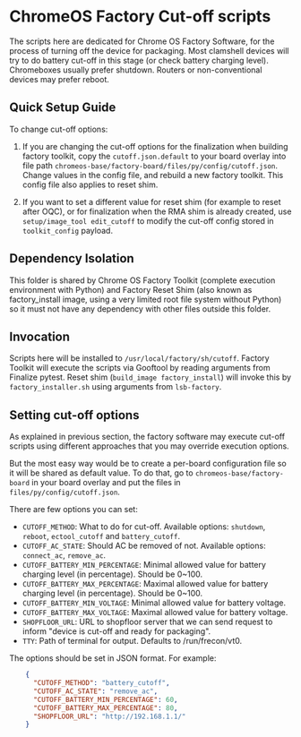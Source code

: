 ChromeOS Factory Cut-off scripts
================================
The scripts here are dedicated for Chrome OS Factory Software, for the process
of turning off the device for packaging. Most clamshell devices will try to
do battery cut-off in this stage (or check battery charging level). Chromeboxes
usually prefer shutdown. Routers or non-conventional devices may prefer reboot.

Quick Setup Guide
-----------------
To change cut-off options:

1. If you are changing the cut-off options for the finalization when building
   factory toolkit, copy the `cutoff.json.default` to your board overlay into
   file path `chromeos-base/factory-board/files/py/config/cutoff.json`.
   Change values in the config file, and rebuild a new factory toolkit.
   This config file also applies to reset shim.

2. If you want to set a different value for reset shim (for example to reset
   after OQC), or for finalization when the RMA shim is already created, use
   `setup/image_tool edit_cutoff` to modify the cut-off config stored in
   `toolkit_config` payload.

Dependency Isolation
--------------------
This folder is shared by Chrome OS Factory Toolkit (complete execution
environment with Python) and Factory Reset Shim (also known as factory_install
image, using a very limited root file system without Python) so it must not have
any dependency with other files outside this folder.

Invocation
----------
Scripts here will be installed to `/usr/local/factory/sh/cutoff`. Factory
Toolkit will execute the scripts via Gooftool by reading arguments from Finalize
pytest. Reset shim (`build_image factory_install`) will invoke this by
`factory_installer.sh` using arguments from `lsb-factory`.

Setting cut-off options
-----------------------
As explained in previous section, the factory software may execute cut-off
scripts using different approaches that you may override execution options.

But the most easy way would be to create a per-board configuration file so it
will be shared as default value. To do that, go to `chromeos-base/factory-board`
in your board overlay and put the files in `files/py/config/cutoff.json`.

There are few options you can set:

 - `CUTOFF_METHOD`: What to do for cut-off. Available options: `shutdown`,
     `reboot`, `ectool_cutoff` and `battery_cutoff`.
 - `CUTOFF_AC_STATE`: Should AC be removed of not. Available options:
     `connect_ac`, `remove_ac`.
 - `CUTOFF_BATTERY_MIN_PERCENTAGE`: Minimal allowed value for battery charging
     level (in percentage). Should be 0~100.
 - `CUTOFF_BATTERY_MAX_PERCENTAGE`: Maximal allowed value for battery charging
     level (in percentage). Should be 0~100.
 - `CUTOFF_BATTERY_MIN_VOLTAGE`: Minimal allowed value for battery voltage.
 - `CUTOFF_BATTERY_MAX_VOLTAGE`: Maximal allowed value for battery voltage.
 - `SHOPFLOOR_URL`: URL to shopfloor server that we can send request to inform
     "device is cut-off and ready for packaging".
 - `TTY`: Path of terminal for output. Defaults to /run/frecon/vt0.

The options should be set in JSON format. For example:

```json
    {
      "CUTOFF_METHOD": "battery_cutoff",
      "CUTOFF_AC_STATE": "remove_ac",
      "CUTOFF_BATTERY_MIN_PERCENTAGE": 60,
      "CUTOFF_BATTERY_MAX_PERCENTAGE": 80,
      "SHOPFLOOR_URL": "http://192.168.1.1/"
    }
```
